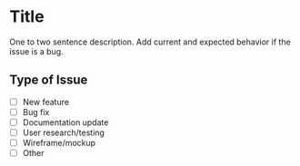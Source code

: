 # Title

One to two sentence description. Add current and expected behavior if the issue is a bug.

## Type of Issue

-  [ ] New feature
-  [ ] Bug fix
-  [ ] Documentation update
-  [ ] User research/testing
-  [ ] Wireframe/mockup
-  [ ] Other
